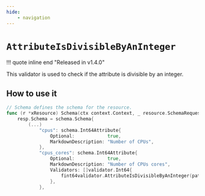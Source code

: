 ```yaml
---
hide:
    - navigation
---
```


# `AttributeIsDivisibleByAnInteger`

!!! quote inline end "Released in v1.4.0"

This validator is used to check if the attribute is divisible by an integer.

## How to use it

```go
// Schema defines the schema for the resource.
func (r *xResource) Schema(ctx context.Context, _ resource.SchemaRequest, resp *resource.SchemaResponse) {
    resp.Schema = schema.Schema{
        (...)
            "cpus": schema.Int64Attribute{
                Optional:            true,
                MarkdownDescription: "Number of CPUs",
            },
            "cpus_cores": schema.Int64Attribute{
                Optional:            true,
                MarkdownDescription: "Number of CPUs cores",
                Validators: []validator.Int64{
                    fint64validator.AttributeIsDivisibleByAnInteger(path.MatchRoot("cpus"))
                },
            },
```
